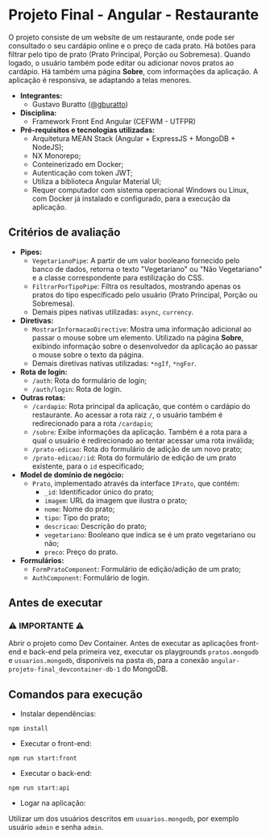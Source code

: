 # Projeto Final - Angular - Restaurante

O projeto consiste de um website de um restaurante, onde pode ser consultado o seu cardápio online e o preço de cada prato. Há botões para filtrar pelo tipo de prato (Prato Principal, Porção ou Sobremesa). Quando logado, o usuário também pode editar ou adicionar novos pratos ao cardápio. Há também uma página **Sobre**, com informações da aplicação. A aplicação é responsiva, se adaptando a telas menores.

* **Integrantes:**
    * Gustavo Buratto ([@gburatto](https://github.com/gburatto))
* **Disciplina:**
    * Framework Front End Angular (CEFWM - UTFPR)
* **Pré-requisitos e tecnologias utilizadas:**
    * Arquitetura MEAN Stack (Angular + ExpressJS + MongoDB + NodeJS);
    * NX Monorepo;
    * Conteinerizado em Docker;
    * Autenticação com token JWT;
    * Utiliza a biblioteca Angular Material UI;
    * Requer computador com sistema operacional Windows ou Linux, com Docker já instalado e configurado, para a execução da aplicação.

## Critérios de avaliação
* **Pipes:**
    * `VegetarianoPipe`: A partir de um valor booleano fornecido pelo banco de dados, retorna o texto "Vegetariano" ou "Não Vegetariano" e a classe correspondente para estilização do CSS.
    * `FiltrarPorTipoPipe`: Filtra os resultados, mostrando apenas os pratos do tipo especificado pelo usuário (Prato Principal, Porção ou Sobremesa).
    * Demais pipes nativas utilizadas: `async`, `currency`.
* **Diretivas:**
    * `MostrarInformacaoDirective`: Mostra uma informação adicional ao passar o mouse sobre um elemento. Utilizado na página **Sobre**, exibindo informação sobre o desenvolvedor da aplicação ao passar o mouse sobre o texto da página.
    * Demais diretivas nativas utilizadas: `*ngIf`, `*ngFor`.
* **Rota de login:**
    * `/auth`: Rota do formulário de login;
    * `/auth/login`: Rota de login.
* **Outras rotas:**
    * `/cardapio`: Rota principal da aplicação, que contém o cardápio do restaurante. Ao acessar a rota raiz `/`, o usuário também é redirecionado para a rota `/cardapio`;
    * `/sobre`: Exibe informações da aplicação. Também é a rota para a qual o usuário é redirecionado ao tentar acessar uma rota inválida;
    * `/prato-edicao`: Rota do formulário de adição de um novo prato;
    * `/prato-edicao/:id`: Rota do formulário de edição de um prato existente, para o `id` especificado;
* **Model de domínio de negócio:**
    * `Prato`, implementado através da interface `IPrato`, que contém:
        * `_id`: Identificador único do prato;
        * `imagem`: URL da imagem que ilustra o prato;
        * `nome`: Nome do prato;
        * `tipo`: Tipo do prato;
        * `descricao`: Descrição do prato;
        * `vegetariano`: Booleano que indica se é um prato vegetariano ou não;
        * `preco`: Preço do prato.
* **Formulários:**
    * `FormPratoComponent`: Formulário de edição/adição de um prato;
    * `AuthComponent`: Formulário de login.

## Antes de executar

### ⚠ IMPORTANTE ⚠
Abrir o projeto como Dev Container. Antes de executar as aplicações front-end e back-end pela primeira vez, executar os playgrounds `pratos.mongodb` e `usuarios.mongodb`, disponíveis na pasta `db`, para a conexão `angular-projeto-final_devcontainer-db-1` do MongoDB.

## Comandos para execução

* Instalar dependências:
```
npm install
```

* Executar o front-end:
```
npm run start:front
```

* Executar o back-end:
```
npm run start:api
```

* Logar na aplicação:

Utilizar um dos usuários descritos em `usuarios.mongodb`, por exemplo usuário `admin` e senha `admin`.
